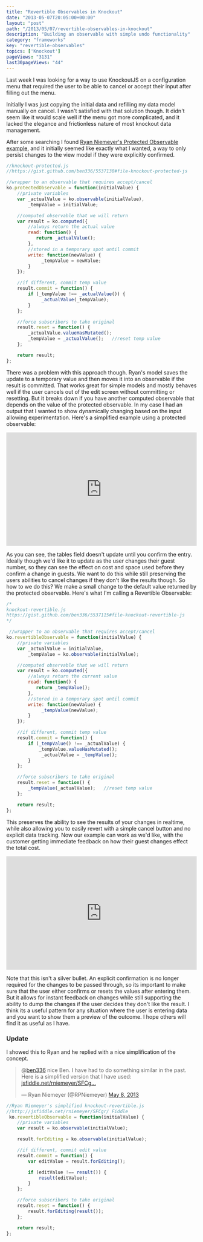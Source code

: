 ```yaml
---
title: "Revertible Observables in Knockout"
date: "2013-05-07T20:05:00+00:00"
layout: "post"
path: "/2013/05/07/revertible-observables-in-knockout"
description: "Building an observable with simple undo functionality"
category: "frameworks"
key: "revertible-observables"
topics: ['Knockout']
pageViews: "3131"
last30pageViews: "44"
---
```


Last week I was looking for a way to use KnockoutJS on a configuration menu that required the user to be able to cancel or accept their input after filling out the menu.

Initially I was just copying the initial data and refilling my data model manually on cancel.  I wasn't satisfied with that solution though.  It didn't seem like it would scale well if the menu got more complicated, and it lacked the elegance and frictionless nature of most knockout data management.

After some searching I found [Ryan Niemeyer's Protected Observable example][guardyourmodel], and it initially seemed like exactly what I wanted, a way to only persist changes to the view model if they were explicitly confirmed.

```javascript
//knockout-protected.js
//https://gist.github.com/ben336/5537138#file-knockout-protected-js

//wrapper to an observable that requires accept/cancel
ko.protectedObservable = function(initialValue) {
    //private variables
    var _actualValue = ko.observable(initialValue),
        _tempValue = initialValue;

    //computed observable that we will return
    var result = ko.computed({
        //always return the actual value
        read: function() {
           return _actualValue();
        },
        //stored in a temporary spot until commit
        write: function(newValue) {
             _tempValue = newValue;
        }
    });

    //if different, commit temp value
    result.commit = function() {
        if (_tempValue !== _actualValue()) {
             _actualValue(_tempValue);
        }
    };

    //force subscribers to take original
    result.reset = function() {
        _actualValue.valueHasMutated();
        _tempValue = _actualValue();   //reset temp value
    };

    return result;
};

```

There was a problem with this approach though.  Ryan's model saves the update to a temporary value and then moves it into an observable if the result is committed.  That works great for simple models and mostly behaves well if the user cancels out of the edit screen without committing or resetting. But it breaks down if you have another computed observable that depends on the value of the protected observable.  In my case I had an output that I wanted to show dynamically changing based on the input allowing experimentation.  Here's a simplified example using a protected observable:

<iframe width="100%" height="300" src="http://jsfiddle.net/tc299/4/embedded/" allowfullscreen="allowfullscreen" frameborder="0"></iframe>

As you can see, the tables field doesn't update until you confirm the entry. Ideally though we'd like it to update as the user changes their guest number, so they can see the effect on cost and space used before they confirm a change in guests.  We want to do this while still preserving the users abilities to cancel changes if they don't like the results though.  So how to we do this?  We make a small change to the default value returned by the protected observable.  Here's what I'm calling a Revertible Observable:



```javascript
/*
knockout-revertible.js
https://gist.github.com/ben336/5537115#file-knockout-revertible-js
*/

 //wrapper to an observable that requires accept/cancel
ko.revertibleObservable = function(initialValue) {
    //private variables
    var _actualValue = initialValue,
        _tempValue = ko.observable(initialValue);

    //computed observable that we will return
    var result = ko.computed({
        //always return the current value
        read: function() {
           return _tempValue();
        },
        //stored in a temporary spot until commit
        write: function(newValue) {
             _tempValue(newValue);
        }
    });

    //if different, commit temp value
    result.commit = function() {
        if (_tempValue() !== _actualValue) {
            _tempValue.valueHasMutated();
             _actualValue = _tempValue();
        }
    };

    //force subscribers to take original
    result.reset = function() {
        _tempValue(_actualValue);   //reset temp value
    };

    return result;
};

```

This preserves the ability to see the results of your changes in realtime, while also allowing you to easily revert with a simple cancel button and no explicit data tracking.  Now our example can work as we'd like, with the customer getting immediate feedback on how their guest changes effect the total cost.

<iframe width="100%" height="300" src="http://jsfiddle.net/QQYrL/4/embedded/" allowfullscreen="allowfullscreen" frameborder="0"></iframe>

Note that this isn't a silver bullet.  An explicit confirmation is no longer required for the changes to be passed through, so its important to make sure that the user either confirms or resets the values after entering them.  But it allows for instant feedback on changes while still supporting the ability to dump the changes if the user decides they don't like the result.  I think its a useful pattern for any situation where the user is entering data and you want to show them a preview of the outcome.  I hope others will find it as useful as I have.

### Update

I showed this to Ryan and he replied with a nice simplification of the concept.

<blockquote class="twitter-tweet"><p>@<a href="https://twitter.com/ben336">ben336</a> nice Ben. I have had to do something similar in the past. Here is a simplified version that I have used: <a href="http://t.co/IiqFe90kwi" title="http://jsfiddle.net/rniemeyer/SFCgr/">jsfiddle.net/rniemeyer/SFCg…</a></p>&mdash; Ryan Niemeyer (@RPNiemeyer) <a href="https://twitter.com/RPNiemeyer/status/331954950009663488">May 8, 2013</a></blockquote>

```javascript
//Ryan Niemeyer's simplified knockout-revertible.js
//http://jsfiddle.net/rniemeyer/SFCgr/ Fiddle
 ko.revertibleObservable = function(initialValue) {
    //private variables
    var result = ko.observable(initialValue);

    result.forEditing = ko.observable(initialValue);

    //if different, commit edit value
    result.commit = function() {
        var editValue = result.forEditing();

        if (editValue !== result()) {
            result(editValue);
        }
    };

    //force subscribers to take original
    result.reset = function() {
        result.forEditing(result());
    };

    return result;
};

```

[guardyourmodel]: http://www.knockmeout.net/2011/03/guard-your-model-accept-or-cancel-edits.html
